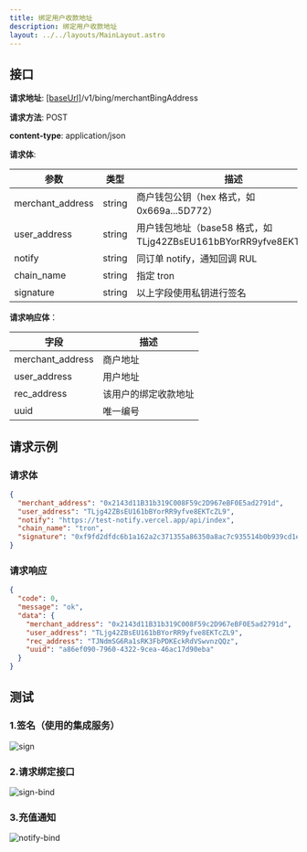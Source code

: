 ```yaml
---
title: 绑定用户收款地址
description: 绑定用户收款地址
layout: ../../layouts/MainLayout.astro
---
```


## 接口

**请求地址**: [[baseUrl]](/zh-CN/config)/v1/bing/merchantBingAddress

**请求方法**: POST

**content-type**: application/json

**请求体**:

| 参数             | 类型   | 描述                                                               |
| ---------------- | ------ | ------------------------------------------------------------------ |
| merchant_address | string | 商户钱包公钥（hex 格式，如 0x669a...5D772）                        |
| user_address     | string | 用户钱包地址（base58 格式，如 TLjg42ZBsEU161bBYorRR9yfve8EKTcZL9） |
| notify           | string | 同订单 notify，通知回调 RUL                                        |
| chain_name       | string | 指定 tron                                                          |
| signature        | string | 以上字段使用私钥进行签名                                           |

**请求响应体**：

| 字段             | 描述                 |
| ---------------- | -------------------- |
| merchant_address | 商户地址             |
| user_address     | 用户地址             |
| rec_address      | 该用户的绑定收款地址 |
| uuid             | 唯一编号             |

## 请求示例

### 请求体

```json
{
  "merchant_address": "0x2143d11B31b319C008F59c2D967eBF0E5ad2791d",
  "user_address": "TLjg42ZBsEU161bBYorRR9yfve8EKTcZL9",
  "notify": "https://test-notify.vercel.app/api/index",
  "chain_name": "tron",
  "signature": "0xf9fd2dfdc6b1a162a2c371355a86350a8ac7c935514b0b939cd1e583757eaa7a10642c10cf1186d34390f0d816d7ba87e7e7c06a7c14c6aad524b921724dc0a51b"
}
```

### 请求响应

```json
{
  "code": 0,
  "message": "ok",
  "data": {
    "merchant_address": "0x2143d11B31b319C008F59c2D967eBF0E5ad2791d",
    "user_address": "TLjg42ZBsEU161bBYorRR9yfve8EKTcZL9",
    "rec_address": "TJNdmSG6Ra1sRK3FbPDKEckRdVSwvnzQQz",
    "uuid": "a86ef090-7960-4322-9cea-46ac17d90eba"
  }
}
```

## 测试

### 1.签名（使用的集成服务）

![sign](/sign-bindAddress.png)

### 2.请求绑定接口

![sign-bind](/bindAddress.png)

### 3.充值通知

![notify-bind](/notify-bindAddress.png)
